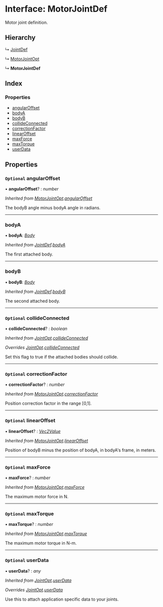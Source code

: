 
# Interface: MotorJointDef

Motor joint definition.

## Hierarchy

  ↳ [JointDef](/api/interfaces/jointdef)

  ↳ [MotorJointOpt](/api/interfaces/motorjointopt)

  ↳ **MotorJointDef**

## Index

### Properties

* [angularOffset](/api/interfaces/motorjointdef#optional-angularoffset)
* [bodyA](/api/interfaces/motorjointdef#bodya)
* [bodyB](/api/interfaces/motorjointdef#bodyb)
* [collideConnected](/api/interfaces/motorjointdef#optional-collideconnected)
* [correctionFactor](/api/interfaces/motorjointdef#optional-correctionfactor)
* [linearOffset](/api/interfaces/motorjointdef#optional-linearoffset)
* [maxForce](/api/interfaces/motorjointdef#optional-maxforce)
* [maxTorque](/api/interfaces/motorjointdef#optional-maxtorque)
* [userData](/api/interfaces/motorjointdef#optional-userdata)

## Properties

### `Optional` angularOffset

• **angularOffset**? : *number*

*Inherited from [MotorJointOpt](/api/interfaces/motorjointopt).[angularOffset](/api/interfaces/motorjointopt#optional-angularoffset)*

The bodyB angle minus bodyA angle in radians.

___

###  bodyA

• **bodyA**: *[Body](/api/classes/body)*

*Inherited from [JointDef](/api/interfaces/jointdef).[bodyA](/api/interfaces/jointdef#bodya)*

The first attached body.

___

###  bodyB

• **bodyB**: *[Body](/api/classes/body)*

*Inherited from [JointDef](/api/interfaces/jointdef).[bodyB](/api/interfaces/jointdef#bodyb)*

The second attached body.

___

### `Optional` collideConnected

• **collideConnected**? : *boolean*

*Inherited from [JointOpt](/api/interfaces/jointopt).[collideConnected](/api/interfaces/jointopt#optional-collideconnected)*

*Overrides [JointOpt](/api/interfaces/jointopt).[collideConnected](/api/interfaces/jointopt#optional-collideconnected)*

Set this flag to true if the attached bodies
should collide.

___

### `Optional` correctionFactor

• **correctionFactor**? : *number*

*Inherited from [MotorJointOpt](/api/interfaces/motorjointopt).[correctionFactor](/api/interfaces/motorjointopt#optional-correctionfactor)*

Position correction factor in the range [0,1].

___

### `Optional` linearOffset

• **linearOffset**? : *[Vec2Value](/api/interfaces/vec2value)*

*Inherited from [MotorJointOpt](/api/interfaces/motorjointopt).[linearOffset](/api/interfaces/motorjointopt#optional-linearoffset)*

Position of bodyB minus the position of bodyA, in bodyA's frame, in meters.

___

### `Optional` maxForce

• **maxForce**? : *number*

*Inherited from [MotorJointOpt](/api/interfaces/motorjointopt).[maxForce](/api/interfaces/motorjointopt#optional-maxforce)*

The maximum motor force in N.

___

### `Optional` maxTorque

• **maxTorque**? : *number*

*Inherited from [MotorJointOpt](/api/interfaces/motorjointopt).[maxTorque](/api/interfaces/motorjointopt#optional-maxtorque)*

The maximum motor torque in N-m.

___

### `Optional` userData

• **userData**? : *any*

*Inherited from [JointOpt](/api/interfaces/jointopt).[userData](/api/interfaces/jointopt#optional-userdata)*

*Overrides [JointOpt](/api/interfaces/jointopt).[userData](/api/interfaces/jointopt#optional-userdata)*

Use this to attach application specific data to your joints.
